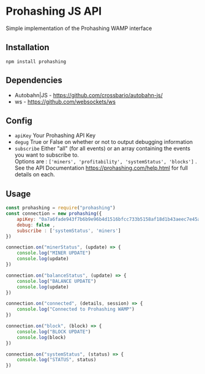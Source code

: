 # Prohashing JS API
Simple implementation of the Prohashing WAMP interface

## Installation
```npm install prohashing```

## Dependencies
* Autobahn|JS - https://github.com/crossbario/autobahn-js/
* ws - https://github.com/websockets/ws

## Config
* ```apiKey``` Your Prohashing API Key
* ```degug``` True or False on whether or not to output debugging information
* ```subscribe``` Either "all" (for all events) or an array containing the events you want to subscribe to.  
Options are : ```['miners', 'profitability', 'systemStatus', 'blocks']``` .  See the API Documentation https://prohashing.com/help.html for full details on each.

## Usage
```javascript
const prohashing = require("prohashing")
const connection = new prohashing({ 
	apiKey: "0a7a6fade943f7b6b9e96b4d1516bfcc733b5158af18d1b43aeec7e45a238c02", 
	debug: false ,
	subscribe : ['systemStatus', 'miners']
})

connection.on("minerStatus", (update) => {
	console.log("MINER UPDATE")
	console.log(update)
})

connection.on("balanceStatus", (update) => {
	console.log("BALANCE UPDATE")
   	console.log(update)
})

connection.on("connected", (details, session) => {
	console.log("Connected to Prohashing WAMP")
})

connection.on("block", (block) => {
	console.log("BLOCK UPDATE")
	console.log(block)
})

connection.on("systemStatus", (status) => {
	console.log("STATUS", status)
})
```
